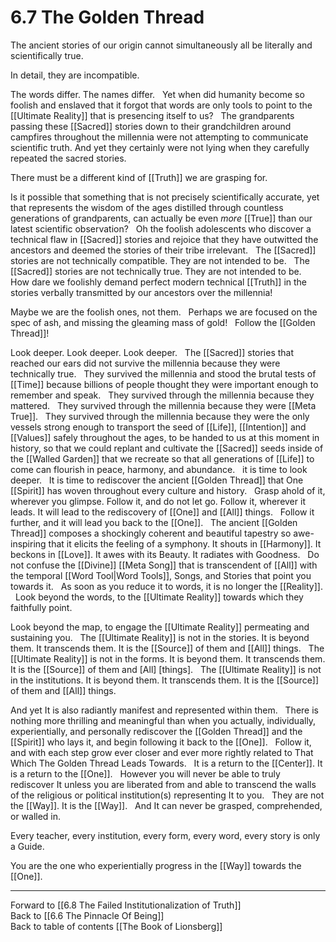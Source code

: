 # 6.7 The Golden Thread

The ancient stories of our origin cannot simultaneously all be literally and scientifically true. 

In detail, they are incompatible. 

The words differ. The names differ. 
 
Yet when did humanity become so foolish and enslaved that it forgot that words are only tools to point to the [[Ultimate Reality]] that is presencing itself to us?
 
The grandparents passing these [[Sacred]] stories down to their grandchildren around campfires throughout the millennia were not attempting to communicate scientific truth. And yet they certainly were not lying when they carefully repeated the sacred stories. 

There must be a different kind of [[Truth]] we are grasping for. 

Is it possible that something that is not precisely scientifically accurate, yet that represents the wisdom of the ages distilled through countless generations of grandparents, can actually be even _more_ [[True]] than our latest scientific observation? 
 
Oh the foolish adolescents who discover a technical flaw in [[Sacred]] stories and rejoice that they have outwitted the ancestors and deemed the stories of their tribe irrelevant. 
 
The [[Sacred]] stories are not technically compatible. They are not intended to be. 
 
The [[Sacred]] stories are not technically true. They are not intended to be. 
 
How dare we foolishly demand perfect modern technical [[Truth]] in the stories verbally transmitted by our ancestors over the millennia! 

Maybe we are the foolish ones, not them. 
 
Perhaps we are focused on the spec of ash, and missing the gleaming mass of gold! 
 
Follow the [[Golden Thread]]! 

Look deeper. Look deeper. Look deeper. 
 
The [[Sacred]] stories that reached our ears did not survive the millennia because they were technically true. 
 
They survived the millennia and stood the brutal tests of [[Time]] because billions of people thought they were important enough to remember and speak. 
 
They survived through the millennia because they mattered. 
 
They survived through the millennia because they were [[Meta True]]. 
 
They survived through the millennia because they were the only vessels strong enough to transport the seed of [[Life]], [[Intention]] and [[Values]] safely throughout the ages, to be handed to us at this moment in history, so that we could replant and cultivate the [[Sacred]] seeds inside of the [[Walled Garden]] that we recreate so that all generations of [[Life]] to come can flourish in peace, harmony, and abundance. 
 
it is time to look deeper. 
 
It is time to rediscover the ancient [[Golden Thread]] that One [[Spirit]] has woven throughout every culture and history. 
 
Grasp ahold of it, wherever you glimpse. Follow it, and do not let go. Follow it, wherever it leads. It will lead to the rediscovery of [[One]] and [[All]] things. 
 
Follow it further, and it will lead you back to the [[One]]. 
 
The ancient [[Golden Thread]] composes a shockingly coherent and beautiful tapestry so awe-inspiring that it elicits the feeling of a symphony. It shouts in [[Harmony]]. It beckons in [[Love]]. It awes with its Beauty. It radiates with Goodness. 
 
Do not confuse the [[Divine]] [[Meta Song]] that is transcendent of [[All]] with the temporal [[Word Tool|Word Tools]], Songs, and Stories that point you towards it. 
 
As soon as you reduce it to words, it is no longer the [[Reality]]. 
 
Look beyond the words, to the [[Ultimate Reality]] towards which they faithfully point.  

Look beyond the map, to engage the [[Ultimate Reality]] permeating and sustaining you. 
 
The [[Ultimate Reality]] is not in the stories. It is beyond them. It transcends them. It is the [[Source]] of them and [[All]] things. 
 
The [[Ultimate Reality]] is not in the forms. It is beyond them. It transcends them. It is the [[Source]] of them and [All] [things]. 
 
The [[Ultimate Reality]] is not in the institutions. It is beyond them. It transcends them. It is the [[Source]] of them and [[All]] things. 

And yet It is also radiantly manifest and represented within them. 
 
There is nothing more thrilling and meaningful than when you actually, individually, experientially, and personally rediscover the [[Golden Thread]] and the [[Spirit]] who lays it, and begin following it back to the [[One]]. 
 
Follow it, and with each step grow ever closer and ever more rightly related to That Which The Golden Thread Leads Towards.
 
It is a return to the [[Center]]. It is a return to the [[One]]. 
 
However you will never be able to truly rediscover It unless you are liberated from and able to transcend the walls of the religious or political institution(s) representing It to you. 
 
They are not the [[Way]]. It is the [[Way]].
 
And It can never be grasped, comprehended, or walled in. 

Every teacher, every institution, every form, every word, every story is only a Guide. 

You are the one who experientially progress in the [[Way]] towards the [[One]]. 

___

Forward to [[6.8 The Failed Institutionalization of Truth]]          
Back to [[6.6 The Pinnacle Of Being]]          
Back to table of contents [[The Book of Lionsberg]]  

